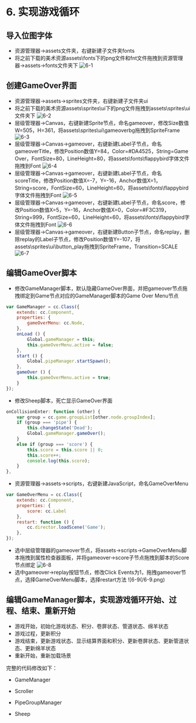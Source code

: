 # 6. 实现游戏循环

## 导入位图字体

- 资源管理器->assets文件夹，右键新建子文件夹fonts
- 将之前下载的美术资源assets\fonts下的png文件和fnt文件拖拽到资源管理器->assets->fonts文件夹下
![6-1](/6-1.png)

## 创建GameOver界面

- 资源管理器->assets->sprites文件夹，右键新建子文件夹ui
- 将之前下载的美术资源assets\sprites\ui下的png文件拖拽到assets\sprites\ui文件夹下
![6-2](/6-2.png)
- 层级管理器->Canvas，右键新建Sprite节点，命名gameover，修改Size数值W=505，H=361，将assets\sprites\ui\gameoverbg拖拽到SpriteFrame
![6-3](/6-3.png)
- 层级管理器->Canvas->gameover，右键新建Label子节点，命名gameoverTitle，修改Position数值Y=84，Color=#DA4525，String=Game Over，FontSize=80，LineHeight=80，将assets\fonts\flappybird字体文件拖拽到Font
![6-4](/6-4.png)
- 层级管理器->Canvas->gameover，右键新建Label子节点，命名scoreTitle，修改Position数值X=-7，Y=-16，Anchor数值X=1，String=score，FontSize=60，LineHeight=60，将assets\fonts\flappybird字体文件拖拽到Font
![6-5](/6-5.png)
- 层级管理器->Canvas->gameover，右键新建Label子节点，命名score，修改Position数值X=5，Y=-16，Anchor数值X=0，Color=#F3C319，String=999，FontSize=60，LineHeight=60，将assets\fonts\flappybird字体文件拖拽到Font
![6-6](/6-6.png)
- 层级管理器->Canvas->gameover，右键新建Button子节点，命名replay，删除replay的Label子节点，修改Position数值Y=-107，将assets\sprites\ui\button_play拖拽到SpriteFrame，Transition=SCALE
![6-7](/6-7.png)

## 编辑GameOver脚本

- 修改GameManager脚本，默认隐藏GameOver界面，并把gameover节点拖拽绑定到Game节点对应的GameManager脚本的Game Over Menu节点
```js
var GameManager = cc.Class({
    extends: cc.Component,
    properties: {
        gameOverMenu: cc.Node,
    },
    onLoad () {
        Global.gameManager = this;
        this.gameOverMenu.active = false;
    },
    start () {
        Global.pipeManager.startSpawn();
    },
    gameOver () {
        this.gameOverMenu.active = true;
    }
});
```
- 修改Sheep脚本，死亡显示GameOver界面
```js
onCollisionEnter: function (other) {
    var group = cc.game.groupList[other.node.groupIndex];
    if (group === 'pipe') {
        this.changeState('Dead');
        Global.gameManager.gameOver();
    }
    else if (group === 'score') {
        this.score = this.score || 0;
        this.score++;
        console.log(this.score);
    }
},
```
- 资源管理器->assets->scripts，右键新建JavaScript，命名GameOverMenu
```js
var GameOverMenu = cc.Class({
    extends: cc.Component,
    properties: {
        score: cc.Label
    },
    restart: function () {
        cc.director.loadScene('Game');
    },
});
```
- 选中层级管理器的gameover节点，将assets->scripts->GameOverMenu脚本拖拽到属性检查器面板，并将gameover->score子节点拖拽到脚本的Score节点绑定
![6-8](/6-8.png)
- 选中gameover->replay按钮节点，修改Click Events为1，拖拽gameover节点，选择GameOverMenu脚本，选择restart方法
![6-9(/6-9.png)

## 编辑GameManager脚本，实现游戏循环开始、过程、结束、重新开始

- 游戏开始，初始化游戏状态、积分、卷屏状态、管道状态、绵羊状态
- 游戏过程，更新积分
- 游戏结束，更新游戏状态、显示结算界面和积分、更新卷屏状态、更新管道状态、更新绵羊状态
- 重新开始，重新加载场景

完整的代码修改如下：

- GameManager

- Scroller

- PipeGroupManager

- Sheep